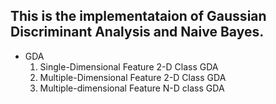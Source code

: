 ## This is the implementataion of Gaussian Discriminant Analysis and Naive Bayes.

* GDA
	1. Single-Dimensional Feature 2-D Class GDA
	2. Multiple-Dimensional Feature 2-D Class GDA
	3. Multiple-dimensional Feature N-D class GDA
